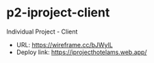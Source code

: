 # p2-iproject-client
Individual Project - Client

- URL: https://wireframe.cc/bJWylL
- Deploy link: https://iprojecthotelams.web.app/
